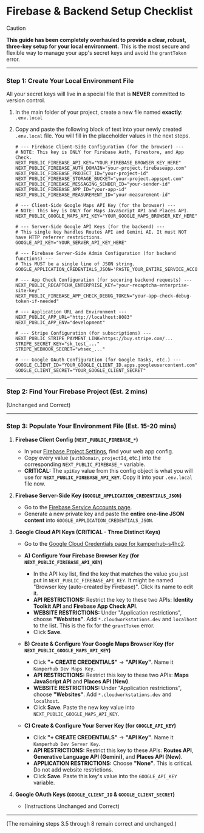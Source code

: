 
# Firebase & Backend Setup Checklist

> [!CAUTION]
> **This guide has been completely overhauled to provide a clear, robust, three-key setup for your local environment.** This is the most secure and flexible way to manage your app's secret keys and avoid the `grantToken` error.

---

### Step 1: Create Your Local Environment File

All your secret keys will live in a special file that is **NEVER** committed to version control.

1.  In the main folder of your project, create a new file named **exactly**:
    `.env.local`

2.  Copy and paste the following block of text into your newly created `.env.local` file. You will fill in the placeholder values in the next steps.

    ```env
    # --- Firebase Client-Side Configuration (for the browser) ---
    # NOTE: This key is ONLY for Firebase Auth, Firestore, and App Check.
    NEXT_PUBLIC_FIREBASE_API_KEY="YOUR_FIREBASE_BROWSER_KEY_HERE"
    NEXT_PUBLIC_FIREBASE_AUTH_DOMAIN="your-project.firebaseapp.com"
    NEXT_PUBLIC_FIREBASE_PROJECT_ID="your-project-id"
    NEXT_PUBLIC_FIREBASE_STORAGE_BUCKET="your-project.appspot.com"
    NEXT_PUBLIC_FIREBASE_MESSAGING_SENDER_ID="your-sender-id"
    NEXT_PUBLIC_FIREBASE_APP_ID="your-app-id"
    NEXT_PUBLIC_FIREBASE_MEASUREMENT_ID="your-measurement-id"
    
    # --- Client-Side Google Maps API Key (for the browser) ---
    # NOTE: This key is ONLY for Maps JavaScript API and Places API.
    NEXT_PUBLIC_GOOGLE_MAPS_API_KEY="YOUR_GOOGLE_MAPS_BROWSER_KEY_HERE"

    # --- Server-Side Google API Keys (for the backend) ---
    # This single key handles Routes API and Gemini AI. It must NOT have HTTP referrer restrictions.
    GOOGLE_API_KEY="YOUR_SERVER_API_KEY_HERE"
    
    # --- Firebase Server-Side Admin Configuration (for backend functions) ---
    # This MUST be a single line of JSON string.
    GOOGLE_APPLICATION_CREDENTIALS_JSON='PASTE_YOUR_ENTIRE_SERVICE_ACCOUNT_JSON_HERE'

    # --- App Check Configuration (for securing backend requests) ---
    NEXT_PUBLIC_RECAPTCHA_ENTERPRISE_KEY="your-recaptcha-enterprise-site-key"
    NEXT_PUBLIC_FIREBASE_APP_CHECK_DEBUG_TOKEN="your-app-check-debug-token-if-needed"

    # --- Application URL and Environment ---
    NEXT_PUBLIC_APP_URL="http://localhost:8083"
    NEXT_PUBLIC_APP_ENV="development"

    # --- Stripe Configuration (for subscriptions) ---
    NEXT_PUBLIC_STRIPE_PAYMENT_LINK=https://buy.stripe.com/...
    STRIPE_SECRET_KEY="sk_test_..."
    STRIPE_WEBHOOK_SECRET="whsec_..."
    
    # --- Google OAuth Configuration (for Google Tasks, etc.) ---
    GOOGLE_CLIENT_ID="YOUR_GOOGLE_CLIENT_ID.apps.googleusercontent.com"
    GOOGLE_CLIENT_SECRET="YOUR_GOOGLE_CLIENT_SECRET"
    ```

---

### Step 2: Find Your Firebase Project (Est. 2 mins)
(Unchanged and Correct)

---

### Step 3: Populate Your Environment File (Est. 15-20 mins)

1.  **Firebase Client Config (`NEXT_PUBLIC_FIREBASE_*`)**
    *   In your [Firebase Project Settings](https://console.firebase.google.com/u/0/project/kamperhub-s4hc2/settings/general), find your web app config.
    *   Copy every value (`authDomain`, `projectId`, etc.) into the corresponding `NEXT_PUBLIC_FIREBASE_*` variable.
    *   **CRITICAL:** The `apiKey` value from this config object is what you will use for **`NEXT_PUBLIC_FIREBASE_API_KEY`**. Copy it into your `.env.local` file now.

2.  **Firebase Server-Side Key (`GOOGLE_APPLICATION_CREDENTIALS_JSON`)**
    *   Go to the [Firebase Service Accounts page](https://console.firebase.google.com/u/0/project/kamperhub-s4hc2/settings/serviceaccounts/adminsdk).
    *   Generate a new private key and paste the **entire one-line JSON content** into `GOOGLE_APPLICATION_CREDENTIALS_JSON`.

3.  **Google Cloud API Keys (CRITICAL - Three Distinct Keys)**
    *   Go to the [Google Cloud Credentials page for kamperhub-s4hc2](https://console.cloud.google.com/apis/credentials?project=kamperhub-s4hc2).

    *   **A) Configure Your Firebase Browser Key (for `NEXT_PUBLIC_FIREBASE_API_KEY`)**
        *   In the API key list, find the key that matches the value you just put in `NEXT_PUBLIC_FIREBASE_API_KEY`. It might be named "Browser key (auto-created by Firebase)". Click its name to edit it.
        *   **API RESTRICTIONS:** Restrict the key to these two APIs: **Identity Toolkit API** and **Firebase App Check API**.
        *   **WEBSITE RESTRICTIONS:** Under "Application restrictions", choose **"Websites"**. Add `*.cloudworkstations.dev` and `localhost` to the list. This is the fix for the `grantToken` error.
        *   Click **Save**.

    *   **B) Create & Configure Your Google Maps Browser Key (for `NEXT_PUBLIC_GOOGLE_MAPS_API_KEY`)**
        *   Click **"+ CREATE CREDENTIALS"** -> **"API Key"**. Name it `Kamperhub Dev Maps Key`.
        *   **API RESTRICTIONS:** Restrict this key to these two APIs: **Maps JavaScript API** and **Places API (New)**.
        *   **WEBSITE RESTRICTIONS:** Under "Application restrictions", choose **"Websites"**. Add `*.cloudworkstations.dev` and `localhost`.
        *   Click **Save**. Paste the new key value into `NEXT_PUBLIC_GOOGLE_MAPS_API_KEY`.

    *   **C) Create & Configure Your Server Key (for `GOOGLE_API_KEY`)**
        *   Click **"+ CREATE CREDENTIALS"** -> **"API Key"**. Name it `Kamperhub Dev Server Key`.
        *   **API RESTRICTIONS:** Restrict this key to these APIs: **Routes API**, **Generative Language API (Gemini)**, and **Places API (New)**.
        *   **APPLICATION RESTRICTIONS:** Choose **"None"**. This is critical. Do not add website restrictions.
        *   Click **Save**. Paste this key's value into the `GOOGLE_API_KEY` variable.

4.  **Google OAuth Keys (`GOOGLE_CLIENT_ID` & `GOOGLE_CLIENT_SECRET`)**
    * (Instructions Unchanged and Correct)

---

(The remaining steps 3.5 through 8 remain correct and unchanged.)
